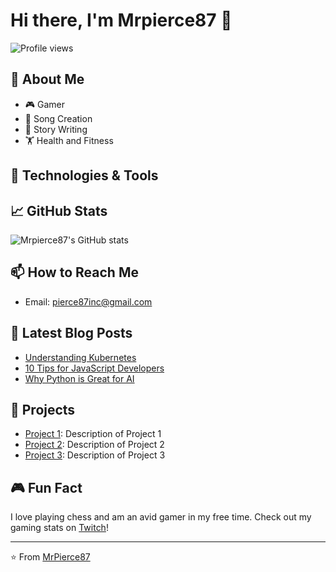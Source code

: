 # Hi there, I'm Mrpierce87 👋

![Profile views](https://gpvc.arturio.dev/Mrpierce87)

## 💼 About Me
- 🎮 Gamer
- 🎵 Song Creation
- 📖 Story Writing
- 🏋️ Health and Fitness

## 🚀 Technologies & Tools
<!-- Technologies & Tools section intentionally left blank -->

## 📈 GitHub Stats
![Mrpierce87's GitHub stats](https://github-readme-stats.vercel.app/api?username=Mrpierce87&show_icons=true&theme=radical)

## 📫 How to Reach Me
- Email: pierce87inc@gmail.com

## 📝 Latest Blog Posts
<!-- BLOG-POST-LIST:START -->
- [Understanding Kubernetes](https://blog.example.com/understanding-kubernetes)
- [10 Tips for JavaScript Developers](https://blog.example.com/10-tips-for-javascript)
- [Why Python is Great for AI](https://blog.example.com/why-python-for-ai)
<!-- BLOG-POST-LIST:END -->

## 🌟 Projects
- [Project 1](https://github.com/Mrpierce87/project1): Description of Project 1
- [Project 2](https://github.com/Mrpierce87/project2): Description of Project 2
- [Project 3](https://github.com/Mrpierce87/project3): Description of Project 3

## 🎮 Fun Fact
I love playing chess and am an avid gamer in my free time. Check out my gaming stats on [Twitch](https://www.twitch.tv/Mrpierce87)!

---

⭐️ From [MrPierce87](https://github.com/Mrpierce87)

